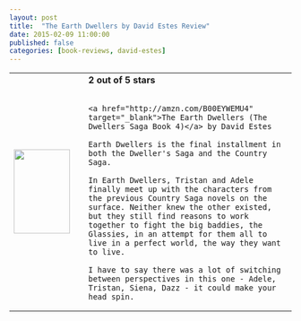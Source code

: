 ```yaml
---
layout: post
title:  "The Earth Dwellers by David Estes Review"
date: 2015-02-09 11:00:00
published: false
categories: [book-reviews, david-estes]
---
```


<table>
 <tr>
  <td><a href="http://amzn.com/B00EYWEMU4" target="_blank"><img src="http://ecx.images-amazon.com/images/I/81rCGRKCdjL._SL1500_.jpg" style="height:150px; width:100px;"/></a></td>
  <td style="vertical-align:center; padding-left:25px;">
    <b>2 out of 5 stars</b><br/><br/>

    <a href="http://amzn.com/B00EYWEMU4" target="_blank">The Earth Dwellers (The Dwellers Saga Book 4)</a> by David Estes

    Earth Dwellers is the final installment in both the Dweller's Saga and the Country Saga.

    In Earth Dwellers, Tristan and Adele finally meet up with the characters from the previous Country Saga novels on the surface. Neither knew the other existed, but they still find reasons to work together to fight the big baddies, the Glassies, in an attempt for them all to live in a perfect world, the way they want to live. 

    I have to say there was a lot of switching between perspectives in this one - Adele, Tristan, Siena, Dazz - it could make your head spin. 

  </td>
 </tr>
</table>

<br/><br/>
